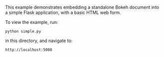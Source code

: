 
This example demonstrates embedding a standalone Bokeh document
into a simple Flask application, with a basic HTML web form.

To view the example, run:

    python simple.py

in this directory, and navigate to:

    http://localhost:5000
